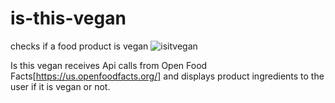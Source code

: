 # is-this-vegan
checks if a food product is vegan 
![isitvegan](https://user-images.githubusercontent.com/77818241/197624038-3dafc5fe-02b8-43b1-9382-e0ca6c24a06f.gif)

Is this vegan receives Api calls from Open Food Facts[https://us.openfoodfacts.org/] and displays product ingredients to the user if it is vegan or not. 
